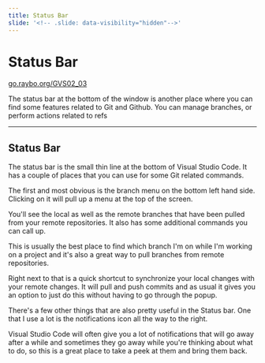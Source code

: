 ```yaml
---
title: Status Bar
slide: '<!-- .slide: data-visibility="hidden"-->'
---
```


<!-- .slide: data-state="layout-title" class="bg-dark"-->

# Status Bar

<div class="slide-link"><a href="https://go.raybo.org/GVS02_01"><i class="fab fa-slideshare"></i> go.raybo.org/GVS02_03</a></div>

> >

The status bar at the bottom of the window is another place where you can find some features related to Git and Github. You can manage branches, or perform actions related to refs

---
## Status Bar

> >

The status bar is the small thin line at the bottom of Visual Studio Code. It has a couple of places that you can use for some Git related commands.

The first and most obvious is the branch menu on the bottom left hand side. Clicking on it will pull up a menu at the top of the screen.

You'll see the local as well as the remote branches that have been pulled from your remote repositories. It also has some additional commands you can call up.

This is usually the best place to find which branch I'm on while I'm working on a project and it's also a great way to pull branches from remote repositories.

Right next to that is a quick shortcut to synchronize your local changes with your remote changes. It will pull and push commits and as usual it gives you an option to just do this without having to go through the popup.

There's a few other things that are also pretty useful in the Status bar. One that I use a lot is the notifications icon all the way to the right.

Visual Studio Code will often give you a lot of notifications that will go away after a while and sometimes they go away while you're thinking about what to do, so this is a great place to take a peek at them and bring them back.